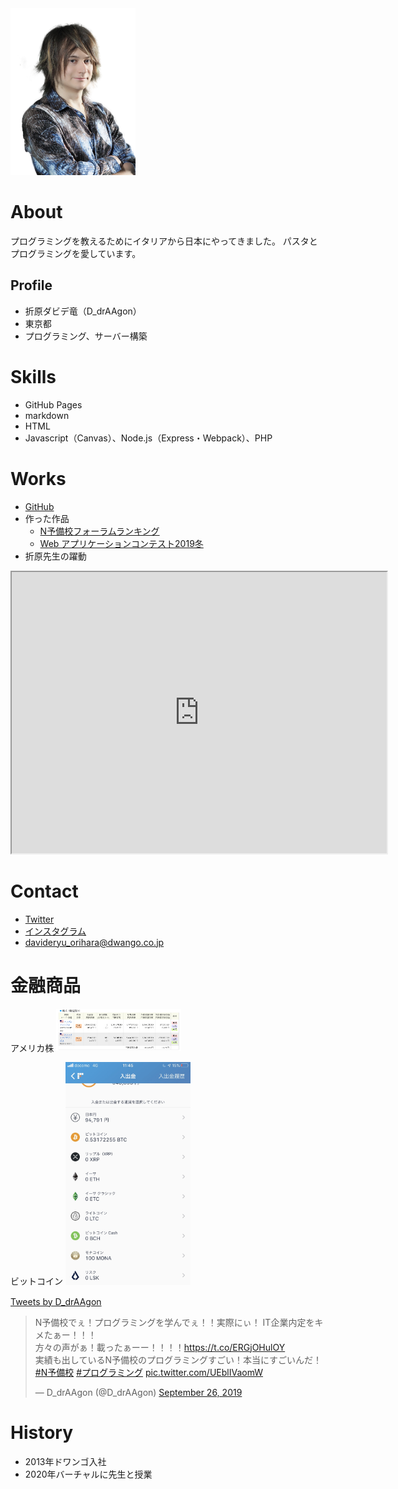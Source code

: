 <img src="orihara.png" width="200">

# About
プログラミングを教えるためにイタリアから日本にやってきました。
パスタとプログラミングを愛しています。

## Profile
- 折原ダビデ竜（D_drAAgon）
- 東京都
- プログラミング、サーバー構築

# Skills
- GitHub Pages
- markdown
- HTML
- Javascript（Canvas）、Node.js（Express・Webpack）、PHP

# Works
- [GitHub](https://github.com/DDRAGON)
- 作った作品
  - [N予備校フォーラムランキング](https://progedu.github.io/forum-ranking/)
  - [Web アプリケーションコンテスト2019冬](https://progedu.github.io/web-contests/webcontest2019-winter/)
- 折原先生の躍動
<iframe src="https://www.openprocessing.org/sketch/825168/embed/" width="600" height="450"></iframe>

# Contact
- [Twitter](https://twitter.com/D_drAAgon)
- [インスタグラム](aaaaa)
- davideryu_orihara@dwango.co.jp

# 金融商品
アメリカ株
<img src="stock.png" width="200">

ビットコイン
<img src="bitcoin.png" width="200">

<a class="twitter-timeline" data-width="400" data-height="600" data-theme="dark" href="https://twitter.com/D_drAAgon?ref_src=twsrc%5Etfw">Tweets by D_drAAgon</a> <script async src="https://platform.twitter.com/widgets.js" charset="utf-8"></script>

<blockquote class="twitter-tweet"><p lang="ja" dir="ltr">N予備校でぇ！プログラミングを学んでぇ！！実際にぃ！ IT企業内定をキメたぁー！！！<br>方々の声がぁ！載ったぁーー！！！！<a href="https://t.co/ERGjOHulOY">https://t.co/ERGjOHulOY</a><br>実績も出しているN予備校のプログラミングすごい！本当にすごいんだ！<a href="https://twitter.com/hashtag/N%E4%BA%88%E5%82%99%E6%A0%A1?src=hash&amp;ref_src=twsrc%5Etfw">#N予備校</a> <a href="https://twitter.com/hashtag/%E3%83%97%E3%83%AD%E3%82%B0%E3%83%A9%E3%83%9F%E3%83%B3%E3%82%B0?src=hash&amp;ref_src=twsrc%5Etfw">#プログラミング</a> <a href="https://t.co/UEblIVaomW">pic.twitter.com/UEblIVaomW</a></p>&mdash; D_drAAgon (@D_drAAgon) <a href="https://twitter.com/D_drAAgon/status/1177158124899225600?ref_src=twsrc%5Etfw">September 26, 2019</a></blockquote> <script async src="https://platform.twitter.com/widgets.js" charset="utf-8"></script>


# History
- 2013年ドワンゴ入社
- 2020年バーチャルに先生と授業
